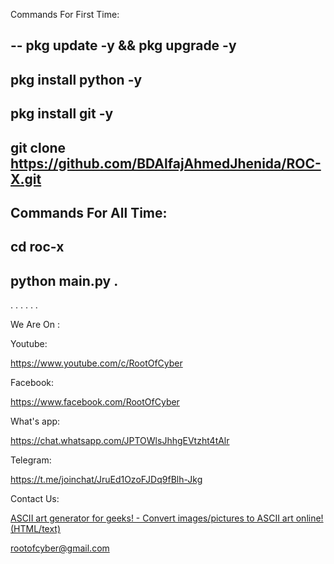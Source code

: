 


Commands For First Time:

--
pkg update -y && pkg upgrade -y
--
pkg install python -y
--
pkg install git -y
--
git clone https://github.com/BDAlfajAhmedJhenida/ROC-X.git
--
Commands For All Time:
--
cd roc-x
--
python main.py .
--
. . . . . .

We Are On :

Youtube:

https://www.youtube.com/c/RootOfCyber

Facebook:

https://www.facebook.com/RootOfCyber

What's app:

https://chat.whatsapp.com/JPTOWlsJhhgEVtzht4tAlr

Telegram:

https://t.me/joinchat/JruEd1OzoFJDq9fBlh-Jkg

Contact Us:

<a href="https://manytools.org/hacker-tools/convert-images-to-ascii-art/">ASCII art generator for geeks! - Convert images/pictures to ASCII art online! (HTML/text)</a>

rootofcyber@gmail.com
